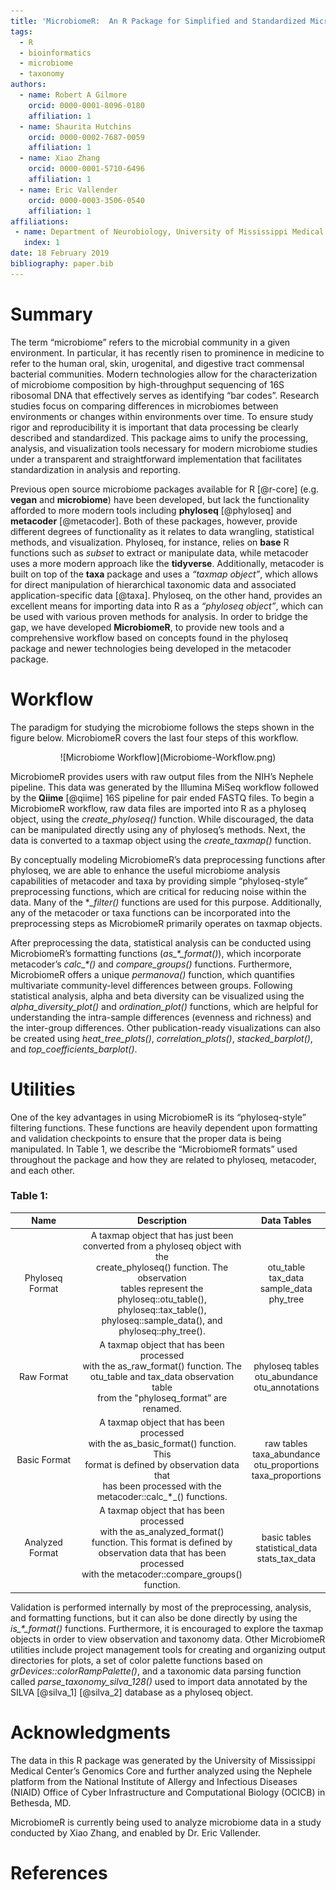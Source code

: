 ```yaml
---
title: 'MicrobiomeR:  An R Package for Simplified and Standardized Microbiome Analysis Workflows'
tags:
  - R
  - bioinformatics
  - microbiome
  - taxonomy
authors:
  - name: Robert A Gilmore
    orcid: 0000-0001-8096-0180
    affiliation: 1
  - name: Shaurita Hutchins
    orcid: 0000-0002-7687-0059
    affiliation: 1
  - name: Xiao Zhang
    orcid: 0000-0001-5710-6496
    affiliation: 1
  - name: Eric Vallender
    orcid: 0000-0003-3506-0540
    affiliation: 1
affiliations:
 - name: Department of Neurobiology, University of Mississippi Medical Center, Jackson, MS 39216, USA
   index: 1
date: 18 February 2019
bibliography: paper.bib
---
```


# Summary

The term “microbiome” refers to the microbial community in a given environment. In particular, it has recently risen to prominence in medicine to refer to the human oral, skin, urogenital, and digestive tract commensal bacterial communities. Modern technologies allow for the characterization of microbiome composition by high-throughput sequencing of 16S ribosomal DNA that effectively serves as identifying “bar codes”. Research studies focus on comparing differences in microbiomes between environments or changes within environments over time. To ensure study rigor and reproducibility it is important that data processing be clearly described and standardized. This package aims to unify the processing, analysis, and visualization tools necessary for modern microbiome studies under a transparent and straightforward implementation that facilitates standardization in analysis and reporting.

Previous open source microbiome packages available for R [@r-core] (e.g. **vegan** and **microbiome**) have been developed, but lack the functionality afforded to more modern tools including **phyloseq** [@phyloseq] and **metacoder** [@metacoder]. Both of these packages, however, provide different degrees of functionality as it relates to data wrangling, statistical methods, and visualization.  Phyloseq, for instance, relies on **base** R functions such as _subset_ to extract or manipulate data, while metacoder uses a more modern approach like the **tidyverse**. Additionally, metacoder is built on top of the **taxa** package and uses a _“taxmap object”_, which allows for direct manipulation of hierarchical taxonomic data and associated application-specific data [@taxa].  Phyloseq, on the other hand, provides an excellent means for importing data into R as a _“phyloseq object”_, which can be used with various proven methods for analysis.  In order to bridge the gap, we have developed **MicrobiomeR**, to provide new tools and a comprehensive workflow based on concepts found in the phyloseq package and newer technologies being developed in the metacoder package.

# Workflow

The paradigm for studying the microbiome follows the steps shown in the figure below.  MicrobiomeR covers the last four steps of this workflow.

<center>
![Microbiome Workflow](Microbiome-Workflow.png)
</center>

MicrobiomeR provides users with raw output files from the NIH’s Nephele pipeline.  This data was generated by the Illumina MiSeq workflow followed by the **Qiime** [@qiime] 16S pipeline for pair ended FASTQ files.  To begin a MicrobiomeR workflow, raw data files are imported into R as a phyloseq object, using the *create_phyloseq()* function.  While discouraged, the data can be manipulated directly using any of phyloseq’s methods.  Next, the data is converted to a taxmap object using the *create_taxmap()* function.

By conceptually modeling MicrobiomeR’s data preprocessing functions after phyloseq, we are able to enhance the useful microbiome analysis capabilities of metacoder and taxa by providing simple “phyloseq-style” preprocessing functions, which are critical for reducing noise within the data. Many of the **_filter()* functions are used for this purpose.  Additionally, any of the metacoder or taxa functions can be incorporated into the preprocessing steps as MicrobiomeR primarily operates on taxmap objects.

After preprocessing the data, statistical analysis can be conducted using MicrobiomeR’s formatting functions (*as_\*_format()*), which incorporate metacoder’s *calc_\*()* and *compare_groups()* functions. Furthermore, MicrobiomeR offers a unique _permanova()_ function, which quantifies multivariate community-level differences between groups.  Following statistical analysis, alpha and beta diversity can be visualized using the *alpha_diversity_plot()* and *ordination_plot()* functions, which are helpful for understanding the intra-sample differences (evenness and richness) and the inter-group differences. Other publication-ready visualizations can also be created using *heat_tree_plots()*, *correlation_plots()*, *stacked_barplot()*, and *top_coefficients_barplot()*.

# Utilities

One of the key advantages in using MicrobiomeR is its “phyloseq-style” filtering functions.  These functions are heavily dependent upon formatting and validation checkpoints to ensure that the proper data is being manipulated.  In Table 1, we describe the “MicrobiomeR formats” used throughout the package and how they are related to phyloseq, metacoder, and each other.

### Table 1:
| Name | Description | Data Tables |
|:------------------------------------------------------:|:-----------------------------------------------------------------------------------------------------------------------------------------------------------------------------------------------------------------------------------------------------------------------:|:-----------------------------------------------------------------------------:|
| Phyloseq Format | A taxmap object that has just been <br>converted from a phyloseq object with the<br> create_phyloseq() function.  The observation<br> tables represent the phyloseq::otu_table(), <br>phyloseq::tax_table(),<br> phyloseq::sample_data(), and<br> phyloseq::phy_tree().<br> | otu_table<br>  tax_data<br>  sample_data<br>  phy_tree |
| Raw Format | A taxmap object that has been processed<br> with the as_raw_format() function.  The<br> otu_table and tax_data observation table<br> from the "phyloseq_format” are renamed.<br> | phyloseq tables<br>  otu_abundance<br>  otu_annotations |
| Basic Format | A taxmap object that has been processed<br> with the as_basic_format() function.  This<br> format is defined by observation data that<br> has been processed with the<br> metacoder::calc_*_() functions.<br> | raw tables<br>  taxa_abundance<br>  otu_proportions<br>  taxa_proportions<br> |
| Analyzed Format | A taxmap object that has been processed<br> with the as_analyzed_format()<br> function.  This format is defined by<br> observation data that has been processed<br> with the metacoder::compare_groups()<br> function.<br> | basic tables<br>  statistical_data<br>  stats_tax_data<br> |

Validation is performed internally by most of the preprocessing, analysis, and formatting functions, but it can also be done directly by using the *is_\*_format()* functions.  Furthermore, it is encouraged to explore the taxmap objects in order to view observation and taxonomy data.  Other MicrobiomeR utilities include project management tools for creating and organizing output directories for plots, a set of color palette functions based on *grDevices::colorRampPalette()*, and a taxonomic data parsing function called *parse_taxonomy_silva_128()* used to import data annotated by the SILVA [@silva_1] [@silva_2] database as a phyloseq object.

# Acknowledgments

The data in this R package was generated by the University of Mississippi Medical Center’s Genomics Core and further analyzed using the Nephele platform from the National Institute of Allergy and Infectious Diseases (NIAID) Office of Cyber Infrastructure and  Computational Biology (OCICB) in Bethesda, MD.

MicrobiomeR is currently being used to analyze microbiome data in a study conducted by Xiao Zhang, and enabled by Dr. Eric Vallender.

# References
